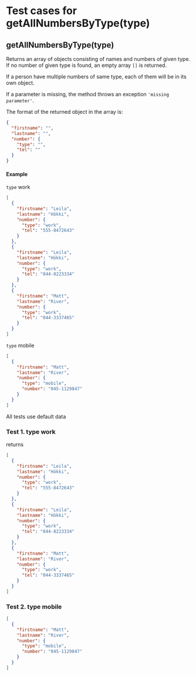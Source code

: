 # Test cases for getAllNumbersByType(type)

## **getAllNumbersByType(type)**

Returns an array of objects consisting of names and numbers of given type. If no number of given type is found, an empty array `[]` is returned.

If a person have multiple numbers of same type, each of them will be in its own object.

If a parameter is missing, the method throws an exception `'missing parameter'`.

The format of the returned object in the array is:

```json
{
  "firstname": "",
  "lastname": "",
  "number": {
    "type": "",
    "tel": ""
  }
}
```

#### Example

`type` work

```json
[
  {
    "firstname": "Leila",
    "lastname": "Hökki",
    "number": {
      "type": "work",
      "tel": "555-8472643"
    }
  },
  {
    "firstname": "Leila",
    "lastname": "Hökki",
    "number": {
      "type": "work",
      "tel": "044-8223334"
    }
  },
  {
    "firstname": "Matt",
    "lastname": "River",
    "number": {
      "type": "work",
      "tel": "044-3337465"
    }
  }
]
```

`type` mobile

```json
[
  {
    "firstname": "Matt",
    "lastname": "River",
    "number": {
      "type": "mobile",
      "number": "045-1129847"
    }
  }
]
```

All tests use default data

### Test 1. type work

returns

```json
[
  {
    "firstname": "Leila",
    "lastname": "Hökki",
    "number": {
      "type": "work",
      "tel": "555-8472643"
    }
  },
  {
    "firstname": "Leila",
    "lastname": "Hökki",
    "number": {
      "type": "work",
      "tel": "044-8223334"
    }
  },
  {
    "firstname": "Matt",
    "lastname": "River",
    "number": {
      "type": "work",
      "tel": "044-3337465"
    }
  }
]
```

### Test 2. type mobile

```json
[
  {
    "firstname": "Matt",
    "lastname": "River",
    "number": {
      "type": "mobile",
      "number": "045-1129847"
    }
  }
]
```
